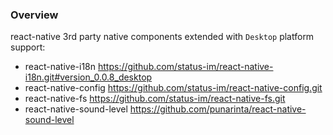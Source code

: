 ### Overview

react-native 3rd party native components extended with `Desktop` platform support:

- react-native-i18n https://github.com/status-im/react-native-i18n.git#version_0.0.8_desktop
- react-native-config https://github.com/status-im/react-native-config.git
- react-native-fs https://github.com/status-im/react-native-fs.git
- react-native-sound-level https://github.com/punarinta/react-native-sound-level
